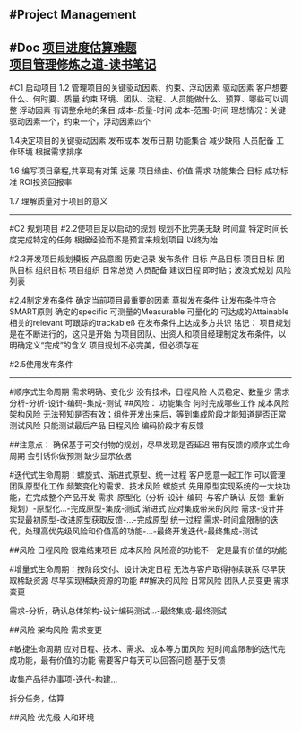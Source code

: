 #Project Management
---
#Doc
[项目进度估算难题](http://ink.csdn.net/articles/show/55eaf32179b1a070163dfb8b)    
[项目管理修炼之道-读书笔记](http://www.cnblogs.com/nuaalfm/archive/2010/05/17/1737464.html)
---
#C1 启动项目
1.2 管理项目的关键驱动因素、约束、浮动因素
驱动因素
    客户想要什么、何时要、质量
约束
    环境、团队、流程、人员能做什么、预算、哪些可以调整
浮动因素
    有调整余地的条目
成本-质量-时间
成本-范围-时间
理想情况：关键驱动因素一个，约束一个，浮动因素四个

1.4决定项目的关键驱动因素
发布成本
发布日期
功能集合
减少缺陷
人员配备
工作环境
根据需求排序

1.6 编写项目章程,共享现有对策
远景
    项目缘由、价值
需求
    功能集合
目标
成功标准
ROI投资回报率

1.7 理解质量对于项目的意义

---
#C2 规划项目
#2.2使项目足以启动的规划
规划不比完美无缺
时间盒
    特定时间长度完成特定的任务
根据经验而不是预言来规划项目
以终为始

#2.3开发项目规划模板
产品意图
历史记录
发布条件
目标
    产品目标
    项目目标
    团队目标
    组织目标
项目组织
日常总览
人员配备
建议日程
    即时贴；波浪式规划
风险列表

#2.4制定发布条件
确定当前项目最重要的因素
草拟发布条件
让发布条件符合SMART原则
    确定的specific
    可测量的Measurable
        可量化的
    可达成的Attainable
    相关的relevant
    可跟踪的trackableß
在发布条件上达成多方共识
铭记：
项目规划是在不断进行的，这只是开始
为项目团队、出资人和项目经理制定发布条件，以明确定义“完成”的含义
项目规划不必完美，但必须存在

#2.5使用发布条件


---
#顺序式生命周期
需求明确、变化少
没有技术，日程风险
人员稳定、数量少
需求分析-分析-设计-编码-集成-测试
##风险：
功能集合
何时完成哪些工作
成本风险
架构风险
    无法预知是否有效；组件开发出来后，等到集成阶段才能知道是否正常
测试风险
    只能测试最后产品
日程风险
    编码阶段才有反馈

##注意点：
确保基于可交付物的规划，尽早发现是否延迟
带有反馈的顺序式生命周期
会引诱你做预测
    缺少显示依据

#迭代式生命周期：螺旋式、渐进式原型、统一过程
客户愿意一起工作
可以管理团队原型化工作
频繁变化的需求、技术风险
螺旋式
    先用原型实现系统的一大块功能，在完成整个产品开发
    需求-原型化（分析-设计-编码-与客户确认-反馈-重新规划）-原型化...-完成原型-集成-测试
渐进式
    应对集成带来的风险
    需求-设计并实现最初原型-改进原型获取反馈-...-完成原型
统一过程
    需求-时间盒限制的迭代，处理高优先级风险和价值高的功能-...-最终开发迭代-最终集成-测试

##风险
日程风险
    很难结束项目
成本风险
    风险高的功能不一定是最有价值的功能

#增量式生命周期：按阶段交付、设计决定日程
无法与客户取得持续联系
尽早获取稀缺资源
尽早实现稀缺资源的功能
##解决的风险
日常风险
团队人员变更
需求变更

需求-分析，确认总体架构-设计编码测试...-最终集成-最终测试

##风险
架构风险
需求变更

#敏捷生命周期
应对日程、技术、需求、成本等方面风险
短时间盒限制的迭代完成功能，最有价值的功能
需要客户每天可以回答问题
基于反馈

收集产品待办事项-迭代-构建...

拆分任务，估算

##风险
优先级
人和环境




















